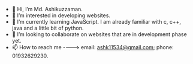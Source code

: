 - 👋 Hi, I’m Md. Ashikuzzaman.
- 👀 I’m interested in developing websites.
- 🌱 I’m currently learning JavaScript. I am already familiar with c, c++, java and a little bit of python.
- 💞️ I’m looking to collaborate on websites that are in development phase yet.
- 📫 How to reach me ----> email: ashk11534@gmail.com; phone: 01932629230.

<!---
ashk11534/ashk11534 is a ✨ special ✨ repository because its `README.md` (this file) appears on your GitHub profile.
You can click the Preview link to take a look at your changes.
--->
